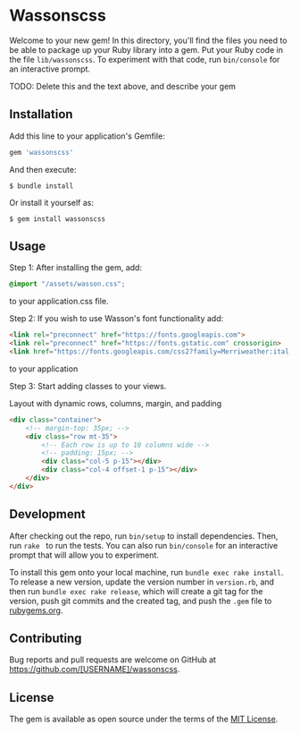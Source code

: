 # Wassonscss

Welcome to your new gem! In this directory, you'll find the files you need to be able to package up your Ruby library into a gem. Put your Ruby code in the file `lib/wassonscss`. To experiment with that code, run `bin/console` for an interactive prompt.

TODO: Delete this and the text above, and describe your gem

## Installation

Add this line to your application's Gemfile:

```ruby
gem 'wassonscss'
```

And then execute:

    $ bundle install

Or install it yourself as:

    $ gem install wassonscss

## Usage

Step 1: 
After installing the gem, add:

```css
@import "/assets/wasson.css";
```

to your application.css file.

Step 2:
If you wish to use Wasson's font functionality add:

```html
<link rel="preconnect" href="https://fonts.googleapis.com">
<link rel="preconnect" href="https://fonts.gstatic.com" crossorigin>
<link href="https://fonts.googleapis.com/css2?family=Merriweather:ital,wght@0,300;0,400;0,700;0,900;1,300;1,400;1,700;1,900&family=Noto+Sans+JP:wght@100;300;400;500;700;900&family=Open+Sans:ital,wght@0,300;0,400;0,600;0,700;0,800;1,300;1,400;1,600;1,700;1,800&family=Roboto+Mono:ital,wght@0,100;0,200;0,300;0,400;0,500;0,600;0,700;1,100;1,200;1,300;1,400;1,500;1,600;1,700&family=Roboto:ital,wght@0,100;0,300;0,400;0,500;0,700;0,900;1,100;1,300;1,400;1,500;1,700;1,900&display=swap" rel="stylesheet">
```

to your application <head></head>

Step 3:
Start adding classes to your views.

Layout with dynamic rows, columns, margin, and padding
```html
<div class="container">
    <!-- margin-top: 35px; -->
    <div class="row mt-35">
        <!-- Each row is up to 10 columns wide -->
        <!-- padding: 15px; -->
        <div class="col-5 p-15"></div>
        <div class="col-4 offset-1 p-15"></div>
    </div>
</div>
```

## Development

After checking out the repo, run `bin/setup` to install dependencies. Then, run `rake ` to run the tests. You can also run `bin/console` for an interactive prompt that will allow you to experiment.

To install this gem onto your local machine, run `bundle exec rake install`. To release a new version, update the version number in `version.rb`, and then run `bundle exec rake release`, which will create a git tag for the version, push git commits and the created tag, and push the `.gem` file to [rubygems.org](https://rubygems.org).

## Contributing

Bug reports and pull requests are welcome on GitHub at https://github.com/[USERNAME]/wassonscss.

## License

The gem is available as open source under the terms of the [MIT License](https://opensource.org/licenses/MIT).
